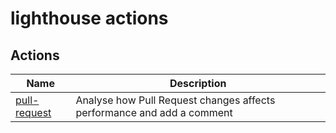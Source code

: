 # lighthouse actions

## Actions

| Name | Description |
|------|-------------|
| [pull-request](pull-request) | Analyse how Pull Request changes affects performance and add a comment |